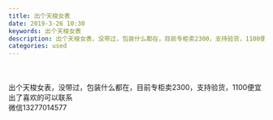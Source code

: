 ```yaml
---
title: 出个天梭女表
date: 2019-3-26 10:30
keywords: 出个天梭女表
description: 出个天梭女表，没带过，包装什么都在，目前专柜卖2300，支持验货，1100便宜出了喜欢的可以联系微信13277014577
categories: used
---
```

<td class="t_f" id="postmessage_3309331">

<br/>
<br/>
出个天梭女表，没带过，包装什么都在，目前专柜卖2300，支持验货，1100便宜出了喜欢的可以联系 <br/>
微信13277014577<br/>
<br/>
<img alt="" border="0" class="zoom" data-cf-modified-190652ea9f9e5aefae40ceec-="" file="http://www.flw.ph/data/appbyme/upload/image/201903/26/7QNkCHXT4f0Y.jpg" id="aimg_JcUjk" lazyloadthumb="1" onclick="" onmouseover="" src="http://www.flw.ph/data/appbyme/upload/image/201903/26/7QNkCHXT4f0Y.jpg"/><br/>
<br/>
<img alt="" border="0" class="zoom" data-cf-modified-190652ea9f9e5aefae40ceec-="" file="http://www.flw.ph/data/appbyme/upload/image/201903/26/TJM1U1Hkd8Vn.jpg" id="aimg_wu9CT" lazyloadthumb="1" onclick="" onmouseover="" src="http://www.flw.ph/data/appbyme/upload/image/201903/26/TJM1U1Hkd8Vn.jpg"/><br/>
<br/>
</td>
